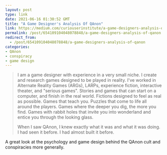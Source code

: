 ```yaml
---
layout: post
type: link
date: 2021-06-16 01:30:52 GMT
title: "A Game Designer's Analysis Of QAnon"
link: https://medium.com/curiouserinstitute/a-game-designers-analysis-of-qanon-580972548be5
permalink: /post/654109104048078848/a-game-designers-analysis-of-qanon
redirect_from: 
  - /post/654109104048078848/a-game-designers-analysis-of-qanon
categories:
- QAnon
- conspiracy
- game design
---
```

<blockquote><p>I am a game designer with experience in a very small niche. I create and research games designed to be played in reality. I've worked in Alternate Reality Games (ARGs), LARPs, experience fiction, interactive theater, and "serious games". Stories and games that can start on a computer, and finish in the real world. Fictions designed to feel as real as possible. Games that teach you. Puzzles that come to life all around the players. Games where the deeper you dig, the more you find. Games with rabbit holes that invite you into wonderland and entice you through the looking glass.</p>
<p>When I saw QAnon, I knew exactly what it was and what it was doing. I had seen it before. I had almost built it before.</p></blockquote>
<p>A great look at the psychology and game design behind the QAnon cult and conspiracies more generally.</p>